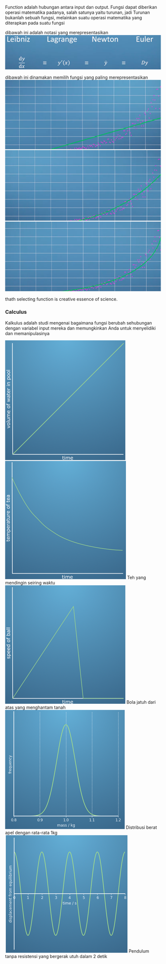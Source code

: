 Function adalah hubungan antara input dan output. Fungsi dapat diberikan operasi matematika padanya, salah satunya yaitu turunan, jadi Turunan bukanlah sebuah fungsi, melainkan suatu operasi matematika yang diterapkan pada suatu fungsi

dibawah ini adalah notasi yang merepresentasikan
![d456903c0ac5a87f46e4b6c4ea282b72.png](../../../../_resources/d456903c0ac5a87f46e4b6c4ea282b72.png)

dibawah ini dinamakan memilih fungsi yang paling merepresentasikan
![5561097dd2db4d69b98e23b525ad09ce.png](../../../../_resources/5561097dd2db4d69b98e23b525ad09ce.png)
![ed831ded3a6dc7657a65066a378cb229.png](../../../../_resources/ed831ded3a6dc7657a65066a378cb229.png)
![4f6e64c141d925c6a39544851f742c7c.png](../../../../_resources/4f6e64c141d925c6a39544851f742c7c.png)

thath selecting function is creative essence of science. 

### Calculus
Kalkulus adalah studi mengenai bagaimana fungsi berubah sehubungan dengan variabel input mereka dan memungkinkan Anda untuk menyelidiki dan memanipulasinya

![81929ed77ef9c0c060f8c06ee73bc343.png](../../../../_resources/81929ed77ef9c0c060f8c06ee73bc343.png)
![bf4049ac9f3ede8d176b975c37c36ba2.png](../../../../_resources/bf4049ac9f3ede8d176b975c37c36ba2.png)
Teh yang mendingin seiring waktu 
![1fe1f2a9103e84568c63de15bac3381a.png](../../../../_resources/1fe1f2a9103e84568c63de15bac3381a.png)
Bola jatuh dari atas yang menghantam tanah
![af1a6623419a8f361856b74ee5c9887f.png](../../../../_resources/af1a6623419a8f361856b74ee5c9887f.png)
Distribusi berat apel dengan rata-rata 1kg
![8789691ac3136231a1c82c72d838d22f.png](../../../../_resources/8789691ac3136231a1c82c72d838d22f.png)
Pendulum tanpa resistensi yang bergerak utuh dalam 2 detik